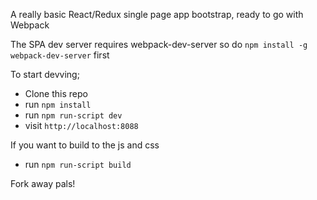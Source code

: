 A really basic React/Redux single page app bootstrap, ready to go with Webpack

The SPA dev server requires webpack-dev-server so do `npm install -g webpack-dev-server` first

To start devving;

 - Clone this repo
 - run `npm install`
 - run `npm run-script dev`
 - visit `http://localhost:8088`

If you want to build to the js and css 

 - run  `npm run-script build`

Fork away pals!